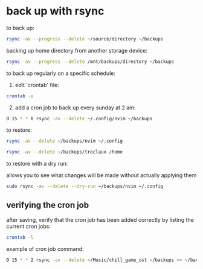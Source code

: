 # back up with rsync

to back up:

```bash
rsync -av --progress --delete ~/source/directory ~/backups
```

backing up home directory from another storage device:

```bash
rsync -av --progress --delete /mnt/backups/directory ~/backups
```

to back up regularly on a specific schedule:

1. edit 'crontab' file:
  ```bash
  crontab -e
  ```
2. add a cron job to back up every sunday at 2 am:
  ```bash
  0 15 * * 0 rsync -av --delete ~/.config/nvim ~/backups
  ```

to restore:

```bash
rsync -av --delete ~/backups/nvim ~/.config
```

```bash
rsync -av --delete ~/backups/troclaux /home
```

to restore with a dry run:

allows you to see what changes will be made without actually applying them
```bash
sudo rsync -av --delete --dry-run ~/backups/nvim ~/.config
```

## verifying the cron job

after saving, verify that the cron job has been added correctly by listing the current cron jobs:
```bash
crontab -l
```

example of cron job command:

```bash
0 15 * * 2 rsync -av --delete ~/Music/chill_game_ost ~/backups >> ~/backups/logs/chill_game_ost.log 2>&1
```
